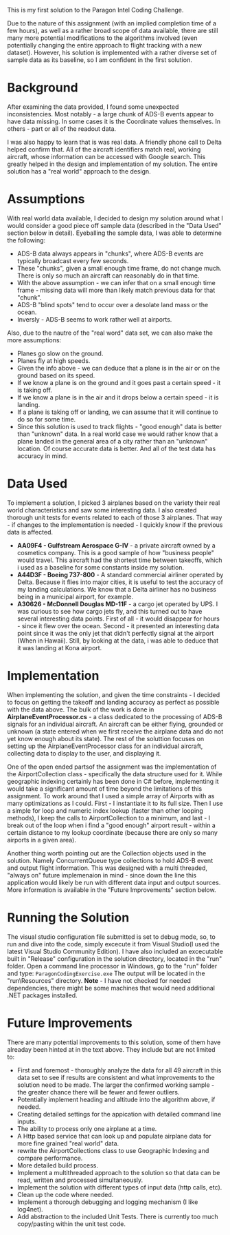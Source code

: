 This is my first solution to the Paragon Intel Coding Challenge.

Due to the nature of this assignment (with an implied completion time of a few hours), as well as a rather broad scope of data available, there are still many more potential modifications to the algorithms involved (even potentially changing the entire approach to flight tracking with a new dataset). However, his solution is implemented with a rather diverse set of sample data as its baseline, so I am confident in the first solution.

# Background

After examining the data provided, I found some unexpected inconsistencies. Most notably - a large chunk of ADS-B events appear to have data missing. In some cases it is the Coordinate values themselves. In others - part or all of the readout data.


I was also happy to learn that is was real data. A friendly phone call to Delta helped confirm that. All of the aircraft identifiers match real, working aircraft, whose information can be accessed with Google search. This greatly helped in the design and implementation of my solution. The entire solution has a "real world" approach to the design.


# Assumptions
With real world data available, I decided to design my solution around what I would consider a good piece off sample data (described in the "Data Used" section below in detail). Eyeballing the sample data, I was able to determine the following:

* ADS-B data always appears in "chunks", where ADS-B events are typically broadcast every few seconds.
* These "chunks", given a small enough time frame, do not change much. There is only so much an aircraft can reasonably do in that time.
* With the above assumption - we can infer that on a small enough time frame - missing data will more than likely match previous data for that "chunk".
* ADS-B "blind spots" tend to occur over a desolate land mass or the ocean.
* Inversly - ADS-B seems to work rather well at airports.

Also, due to the nautre of the "real word" data set, we can also make the more assumptions:
* Planes go slow on the ground.
* Planes fly at high speeds.
* Given the info above - we can deduce that a plane is in the air or on the ground based on its speed.
* If we know a plane is on the ground and it goes past a certain speed - it is taking off.
* If we know a plane is in the air and it drops below a certain speed - it is landing.
* If a plane is taking off or landing, we can assume that it will continue to do so for some time.
* Since this solution is used to track flights - "good enough" data is better than "unknown" data. In a real world case we would rather know that a plane landed in the general area of a city rather than an "unknown" location. Of course accurate data is better. And all of the test data has accuracy in mind.


# Data Used
To implement a solution, I picked 3 airplanes based on the variety their real world characteristics and saw some interesting data. I also created thorough unit tests for events related to each of those 3 airplanes. That way - if changes to the implementation is needed - I quickly know if the previous data is affected. 
*  **AA09F4 - Gulfstream Aerospace G-IV** - a private aircraft owned by a cosmetics company. This is a good sample of how "business people" would travel. This aircraft had the shortest time between takeoffs, which i used as a baseline for some constants inside my solution.
* **A44D3F - Boeing 737-800** - A standard commercial airliner operated by Delta. Because it flies into major cities, it is useful to test the accuracy of my landing calculations. We know that a Delta airliner has no business being in a municipal airport, for example.
* **A30626 - McDonnell Douglas MD-11F** - a cargo jet operated by UPS. I was curious to see how cargo jets fly, and this turned out to have several interesting data points. First of all - it would disappear for hours - since it flew over the ocean. Second - it presented an interesting data point since it was the only jet that didn't perfectly signal at the airport (When in Hawaii). Still, by looking at the data, i was able to deduce that it was landing at Kona airport.


# Implementation
When implementing the solution, and given the time constraints - I decided to focus on getting the takeoff and landing accuracy as perfect as possible with the data above. The bulk of the work is done in **AirplaneEventProcessor.cs**  - a class dedicated to the processing of ADS-B signals for an individual aircraft. An aircraft can be either flying, grounded or unknown (a state entered when we first receive the airplane data and do not yet know enough about its state). The rest of the soluttion focuses on setting up the AirplaneEventProcessor class for an individual aircraft, collecting data to display to the user, and displaying it.

One of the open ended partsof the assignment was the implementation of the AirportCollection class - specifically the data structure used for it. While geographic indexing certainly has been done in C# before, implementing it would take a significant amount of time beyond the limitations of this assignment. To work around that I used a simple array of Airports with as many optimizations as I could. First - I instantiate it to its full size. Then I use a simple for loop and numeric index lookup (faster than other looping methods), I keep the calls to AirportCollection to a minimum, and
last - I break out of the loop when i find a "good enough" airport result - within a certain distance to my lookup coordinate (because there are only so many airports in a given area).

Another thing worth pointing out are the Collection objects used in the solution. Namely ConcurrentQueue type collections to hold ADS-B event and output flight information. This was designed with a multi threaded, "always on" future implemenaion in mind - since down the line this application would likely be run with different data input and output sources. More information is available in the "Future Improvements" section below.


# Running the Solution
The visual studio configuration file submitted is set to debug mode, so, to run and dive into the code, simply excecute it from Visual Studio(I used the latest Visual Studio Community Edition).
I have also included an excecutable built in "Release" configuration in the solution directory, located in the "run" folder. Open a command line processor in Windows, go to the "run" folder and type:
`ParagonCodingExercise.exe`
The output will be located in the "run\Resources" directory.
**Note** - I have not checked for needed dependencies, there might be some machines that would need additional .NET packages installed.



# Future Improvements

There are many potential improvements to this solution, some of them have alreaday been hinted at in the text above. They include but are not limited to:
* First and foremost - thoroughly analyze the data for all 49 aircraft in this data set to see if results are consistent and what improvements to the solution need to be made. The larger the confirmed working sample - the greater chance there will be fewer and fewer outliers.
* Potentially implement heading and altitude into the algorithm above, if needed.
* Creating detailed settings for the appication with detailed command line inputs.
* The ability to process only one airplane at a time.
* A Http based service that can look up and populate airplane data for more fine grained "real world" data.
* rewrite the AirportCollections class to use Geographic Indexing and compare performance.
* More detailed build process.
* Implement a multithreaded approach to the solution so that data can be read, written and processed simultaneously.
* Implement the solution with different types of input data (http calls, etc).
* Clean up the code where needed. 
* Implement a thorough debugging and logging mechanism (I like log4net).
* Add abstraction to the included Unit Tests. There is currently too much copy/pasting within the unit test code.

